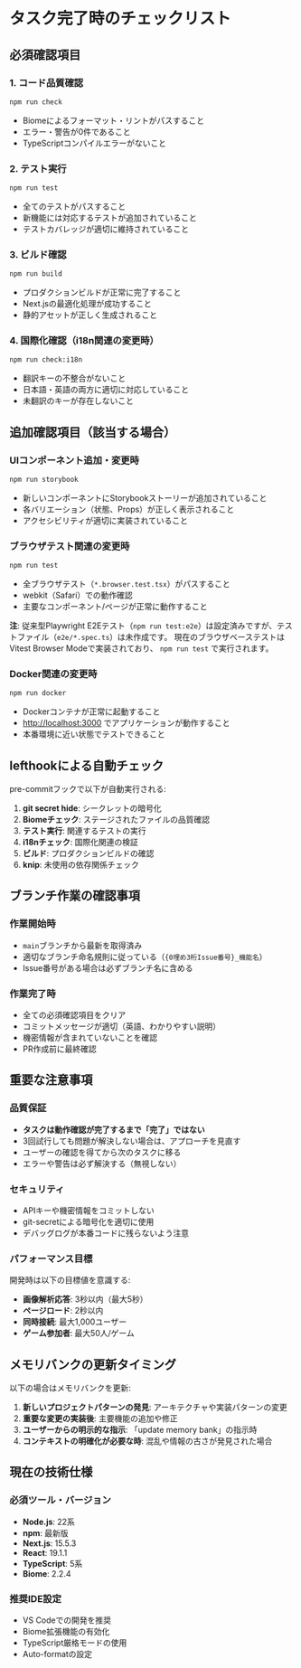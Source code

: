 # タスク完了時のチェックリスト

## 必須確認項目

### 1. コード品質確認

```bash
npm run check
```

- Biomeによるフォーマット・リントがパスすること
- エラー・警告が0件であること
- TypeScriptコンパイルエラーがないこと

### 2. テスト実行

```bash
npm run test
```

- 全てのテストがパスすること
- 新機能には対応するテストが追加されていること
- テストカバレッジが適切に維持されていること

### 3. ビルド確認

```bash
npm run build
```

- プロダクションビルドが正常に完了すること
- Next.jsの最適化処理が成功すること
- 静的アセットが正しく生成されること

### 4. 国際化確認（i18n関連の変更時）

```bash
npm run check:i18n
```

- 翻訳キーの不整合がないこと
- 日本語・英語の両方に適切に対応していること
- 未翻訳のキーが存在しないこと

## 追加確認項目（該当する場合）

### UIコンポーネント追加・変更時

```bash
npm run storybook
```

- 新しいコンポーネントにStorybookストーリーが追加されていること
- 各バリエーション（状態、Props）が正しく表示されること
- アクセシビリティが適切に実装されていること

### ブラウザテスト関連の変更時

```bash
npm run test
```

- 全ブラウザテスト（`*.browser.test.tsx`）がパスすること
- webkit（Safari）での動作確認
- 主要なコンポーネント/ページが正常に動作すること

**注**: 従来型Playwright E2Eテスト（`npm run test:e2e`）は設定済みですが、テストファイル（`e2e/*.spec.ts`）は未作成です。
現在のブラウザベーステストはVitest Browser Modeで実装されており、 `npm run test` で実行されます。

### Docker関連の変更時

```bash
npm run docker
```

- Dockerコンテナが正常に起動すること
- <http://localhost:3000> でアプリケーションが動作すること
- 本番環境に近い状態でテストできること

## lefthookによる自動チェック

pre-commitフックで以下が自動実行される:

1. **git secret hide**: シークレットの暗号化
2. **Biomeチェック**: ステージされたファイルの品質確認
3. **テスト実行**: 関連するテストの実行
4. **i18nチェック**: 国際化関連の検証
5. **ビルド**: プロダクションビルドの確認
6. **knip**: 未使用の依存関係チェック

## ブランチ作業の確認事項

### 作業開始時

- `main`ブランチから最新を取得済み
- 適切なブランチ命名規則に従っている（`{0埋め3桁Issue番号}_機能名`）
- Issue番号がある場合は必ずブランチ名に含める

### 作業完了時

- 全ての必須確認項目をクリア
- コミットメッセージが適切（英語、わかりやすい説明）
- 機密情報が含まれていないことを確認
- PR作成前に最終確認

## 重要な注意事項

### 品質保証

- **タスクは動作確認が完了するまで「完了」ではない**
- 3回試行しても問題が解決しない場合は、アプローチを見直す
- ユーザーの確認を得てから次のタスクに移る
- エラーや警告は必ず解決する（無視しない）

### セキュリティ

- APIキーや機密情報をコミットしない
- git-secretによる暗号化を適切に使用
- デバッグログが本番コードに残らないよう注意

### パフォーマンス目標

開発時は以下の目標値を意識する:

- **画像解析応答**: 3秒以内（最大5秒）
- **ページロード**: 2秒以内
- **同時接続**: 最大1,000ユーザー
- **ゲーム参加者**: 最大50人/ゲーム

## メモリバンクの更新タイミング

以下の場合はメモリバンクを更新:

1. **新しいプロジェクトパターンの発見**: アーキテクチャや実装パターンの変更
2. **重要な変更の実装後**: 主要機能の追加や修正
3. **ユーザーからの明示的な指示**: 「update memory bank」の指示時
4. **コンテキストの明確化が必要な時**: 混乱や情報の古さが発見された場合

## 現在の技術仕様

### 必須ツール・バージョン

- **Node.js**: 22系
- **npm**: 最新版
- **Next.js**: 15.5.3
- **React**: 19.1.1
- **TypeScript**: 5系
- **Biome**: 2.2.4

### 推奨IDE設定

- VS Codeでの開発を推奨
- Biome拡張機能の有効化
- TypeScript厳格モードの使用
- Auto-formatの設定
